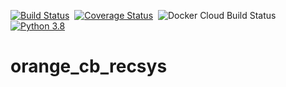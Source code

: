 [![Build Status](https://travis-ci.com/m3ttiw/orange_cb_recsys.svg?branch=master)](https://travis-ci.com/m3ttiw/orange_cb_recsys)&nbsp;&nbsp;[![Coverage Status](https://coveralls.io/repos/github/m3ttiw/orange_cb_recsys/badge.png?branch=master)](https://coveralls.io/github/m3ttiw/orange_cb_recsys?branch=master)&nbsp;&nbsp;![Docker Cloud Build Status](https://img.shields.io/docker/cloud/build/rbarile17/framework_dependencies)&nbsp;&nbsp;[![Python 3.8](https://img.shields.io/badge/python-3.8-blue.svg)](https://www.python.org/downloads/release/python-382/)

# orange_cb_recsys
